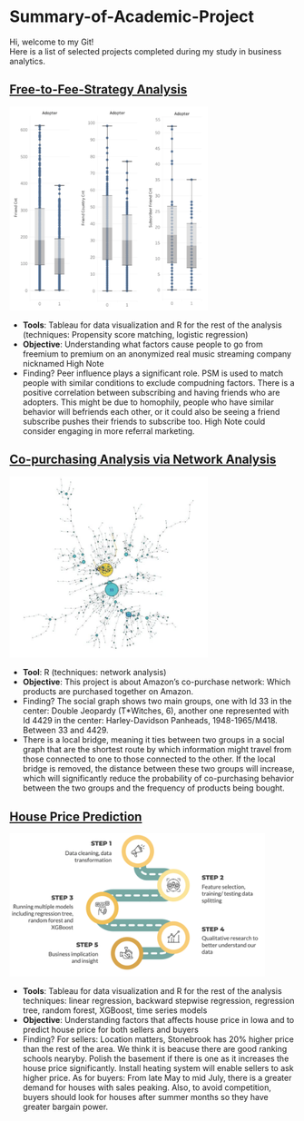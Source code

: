 # Summary-of-Academic-Project
Hi, welcome to my Git!  
Here is a list of selected projects completed during my study in business analytics. 

## [Free-to-Fee-Strategy Analysis](https://github.com/joychentw/Free-to-Fee-Strategy-Analysis)
<img src="https://github.com/joychentw/Summary-of-Academic-Project/blob/main/images/free-to-fee.png?raw=true" width="350">   

- **Tools**: Tableau for data visualization and R for the rest of the analysis (techniques: Propensity score matching, logistic regression)
- **Objective**: Understanding what factors cause people to go from freemium to premium on an anonymized real music streaming company nicknamed High Note
- Finding? Peer influence  plays a significant role. PSM is used to match people with similar conditions to exclude compudning factors. There is a positive correlation between subscribing and having friends who are adopters. This might be due to homophily, people who have similar behavior will befriends each other, or it could also be seeing a friend subscribe pushes their friends to subscribe too. High Note could consider engaging in more referral marketing. 

  
   
## [Co-purchasing Analysis via Network Analysis](https://github.com/joychentw/Copurchasing-Analysis-via-Network-Analysis)
<img src="https://github.com/joychentw/Summary-of-Academic-Project/blob/main/images/copurchasing.png?raw=true" width="350">   

- **Tool**: R (techniques: network analysis)
- **Objective**: This project is about Amazon’s co-purchase network: Which products are purchased together on Amazon. 
- Finding? The social graph shows two main groups, one with Id 33 in the center: Double Jeopardy (T*Witches, 6), another one represented with Id 4429 in the center: Harley-Davidson Panheads, 1948-1965/M418. Between 33 and 4429. 
- There is a local bridge, meaning it ties between two groups in a social graph that are the shortest route by which information might travel from those connected to one to those connected to the other. If the local bridge is removed, the distance between these two groups will increase, which will significantly reduce the probability of co-purchasing behavior between the two groups and the frequency of products being bought. 



## [House Price Prediction](https://github.com/joychentw/House-Price-Prediction)
<img src="https://github.com/joychentw/Summary-of-Academic-Project/blob/main/images/houseprice.png?raw=true" width="450">   

- **Tools**: Tableau for data visualization and R for the rest of the analysis
             techniques: linear regression, backward stepwise regression, regression tree, random forest, XGBoost, time series models
- **Objective**: Understanding factors that affects house price in Iowa and to predict house price for both sellers and buyers
- Finding? For sellers: Location matters, Stonebrook has 20% higher price than the rest of the area. We think it is beacuse there are good ranking schools nearyby. Polish the basement if there is one as it increases the house price significantly. Install heating system will enable sellers to ask higher price. As for buyers: From late May to mid July, there is a greater demand for houses with sales peaking. Also, to avoid competition, buyers should look for houses after summer months so they have greater bargain power.
